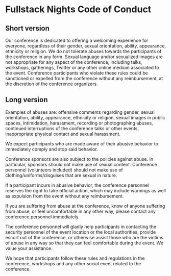 # Fullstack Nights Code of Conduct

## Short version

Our conference is dedicated to offering a welcoming experience for everyone, regardless of their gender, sexual orientation, ability, appearance, ethnicity or religion. We do not tolerate abuses towards the participants of the conference in any form. Sexual language and/or sexualized images are not appropriate for any aspect of the conference, including talks, workshops, gatherings, Twitter or any other online medium associated to the event. Conference participants who violate these rules could be sanctioned or expelled from the conference without any reimbursement, at the discretion of the conference organizers.

## Long version

Examples of abuses are: offensive comments regarding gender, sexual orientation, ability, appearance, ethnicity or religion, sexual images in public spaces, intimidation, harassment, recording or photographing abuses, continued interruptions of the conference talks or other events, inappropriate physical contact and sexual harassment.

We expect participants who are made aware of their abusive behavior to immediately comply and stop said behavior.

Conference sponsors are also subject to the policies against abuse. In particular, sponsors should not make use of sexual content. Conference personnel (volunteers included) should not make use of clothing/uniforms/disguises that are sexual in nature.

If a participant incurs in abusive behavior, the conference personnel reserves the right to take official action, which may include warnings as well as expulsion from the event without any reimbursement.

If you are suffering from abuse at the conference, know of anyone suffering from abuse, or feel uncomfortable in any other way, please contact any conference personnel immediately.

The conference personnel will gladly help participants in contacting the security personnel of the event location or the local authorities, provide escort out of the conference, or otherwise assist those who are the victims of abuse in any way so that they can feel comfortable during the event. We value your assistance.

We hope that participants follow these rules and regulations in the conference, workshops and any other social event related to the conference.
